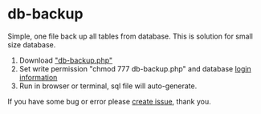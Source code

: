 # db-backup
Simple, one file back up all tables from database. This is solution for small size database.

1. Download <a href="https://raw.githubusercontent.com/jakubkrizka/db-backup/master/db-backup.php" download>"db-backup.php"</a>
2. Set write permission "chmod 777 db-backup.php" and database <a href="https://github.com/jakubkrizka/db-backup/blob/master/db-backup.php#L4">login information</a>
3. Run in browser or terminal, sql file will auto-generate.

If you have some bug or error please <a href="https://github.com/jakubkrizka/db-backup/issues/new">create issue</a>, thank you. 
